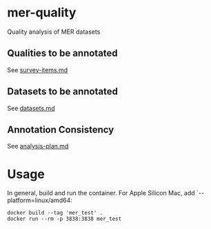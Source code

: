 # mer-quality

Quality analysis of MER datasets

## Qualities to be annotated

See [survey-items.md](content/survey-items.md)

## Datasets to be annotated

See [datasets.md](content/datasets.md)

## Annotation Consistency

See [analysis-plan.md](content/analysis-plan.md)


# Usage
In general, build and run the container. For Apple Silicon Mac, add `--platform=linux/amd64:
```
docker build --tag 'mer_test' .
docker run --rm -p 3838:3838 mer_test
```